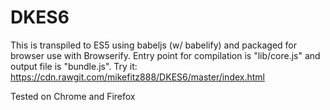 # DKES6
This is transpiled to ES5 using babeljs (w/ babelify) and packaged for browser use with Browserify.
Entry point for compilation is "lib/core.js" and output file is "bundle.js".
Try it: https://cdn.rawgit.com/mikefitz888/DKES6/master/index.html

Tested on Chrome and Firefox
